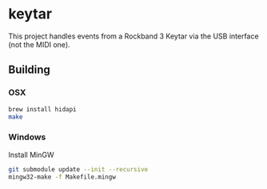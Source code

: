 # keytar

This project handles events from a Rockband 3 Keytar via the USB interface (not the MIDI one).

## Building

### OSX

```sh
brew install hidapi
make
```

### Windows

Install MinGW

```sh
git submodule update --init --recursive
mingw32-make -f Makefile.mingw
```
